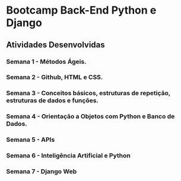 # Bootcamp Back-End Python e Django

## Atividades Desenvolvidas

### Semana 1 - Métodos Ágeis.
### Semana 2 - Github, HTML e CSS.
### Semana 3 - Conceitos básicos, estruturas de repetição, estruturas de dados e funções.
### Semana 4 - Orientação a Objetos com Python e Banco de Dados.
### Semana 5 - APIs
### Semana 6 - Inteligência Artificial e Python
### Semana 7 - Django Web